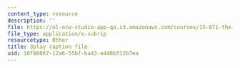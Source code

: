 ```yaml
---
content_type: resource
description: ''
file: https://ol-ocw-studio-app-qa.s3.amazonaws.com/courses/15-071-the-analytics-edge-spring-2017/10f8666712a655bfba43e440b512b7ea_fEXkGiLYDug.vtt
file_type: application/x-subrip
resourcetype: Other
title: 3play caption file
uid: 10f86667-12a6-55bf-ba43-e440b512b7ea
---
```

